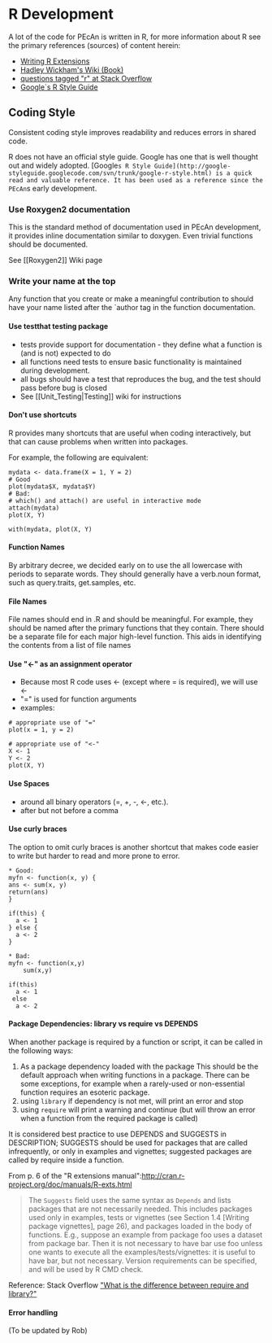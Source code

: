 R Development
=============

A lot of the code for PEcAn is written in R, for more information about
R see the primary references (sources) of content herein:

* [Writing R Extensions](http://cran.r-project.org/doc/manuals/R-exts.html)
* [Hadley Wickham's Wiki (Book)](https://github.com/hadley/devtools/wiki/Introduction) 
* [questions tagged "r" at Stack Overflow](http://stackoverflow.com/questions/tagged/r?sort=votes&pagesize=50)
* [Google`s R Style
Guide](http://google-styleguide.googlecode.com/svn/trunk/google-r-style.html)

Coding Style
------------

Consistent coding style improves readability and reduces errors in
shared code.

R does not have an official style guide. Google has one that is well
thought out and widely adopted. [Google`s R Style
Guide](http://google-styleguide.googlecode.com/svn/trunk/google-r-style.html)
is a quick read and valuable reference. It has been used as a reference
since the PEcAn`s early development.

### Use Roxygen2 documentation

This is the standard method of documentation used in PEcAn development,
it provides inline documentation similar to doxygen. Even trivial
functions should be documented.

See [[Roxygen2]] Wiki page

### Write your name at the top

Any function that you create or make a meaningful contribution to should
have your name listed after the
`author tag in the function documentation.

#### Use testthat testing package

* tests provide support for documentation - they define what a function is (and is not) expected to do 
* all functions need tests to ensure basic functionality is maintained during development.
* all bugs should have a test that reproduces the bug, and the test should pass before bug is closed
* See [[Unit_Testing|Testing]] wiki for instructions

#### Don't use shortcuts

R provides many shortcuts that are useful when coding interactively, but that can cause problems when written into packages. 

For example, the following are equivalent:

```{r}
mydata <- data.frame(X = 1, Y = 2)
# Good
plot(mydata$X, mydata$Y)
# Bad:
# which() and attach() are useful in interactive mode 
attach(mydata)
plot(X, Y)

with(mydata, plot(X, Y)
```


#### Function Names

By arbitrary decree, we decided early on to use the all lowercase with periods to separate words. They should generally have a verb.noun format, such as query.traits, get.samples, etc.

#### File Names

File names should end in .R and should be meaningful. For example, they should be named after the primary functions that they contain. There should be a separate file for each major high-level function. This aids in identifying the contents from a list of file names

#### Use "<-" as an assignment operator

* Because most R code uses <- (except where = is required), we will use <-
* "=" is used for function arguments
* examples:
```{r}
# appropriate use of "="
plot(x = 1, y = 2)

# appropriate use of "<-"
X <- 1
Y <- 2
plot(X, Y)
```

#### Use Spaces

* around all binary operators (=, +, -, <-, etc.). 
* after but not before a comma

#### Use curly braces

The option to omit curly braces is another shortcut that makes code easier to write but harder to read and more prone to error.

```{r}
* Good:
myfn <- function(x, y) {
ans <- sum(x, y)
return(ans)
}

if(this) {
  a <- 1
} else {
  a <- 2
}

* Bad:
myfn <- function(x,y)
    sum(x,y)

if(this) 
  a <- 1
 else 
  a <- 2
```

#### Package Dependencies: library vs require vs DEPENDS


When another package is required by a function or script, it can be called in the following ways:

1. As a package dependency loaded with the package
   This should be the default approach when writing functions in a package. There can be some exceptions, for example when a rarely-used or non-essential function requires an esoteric package. 
2. using `library`
   if dependency is not met, will print an error and stop
3. using `require`
   will print a warning and continue (but will throw an error when a function from the required package is called) 

It is considered best practice to use DEPENDS and SUGGESTS in DESCRIPTION; SUGGESTS should be used for packages that are called infrequently, or only in examples and vignettes; suggested packages are called by require inside a function.

From p. 6 of the "R extensions manual":http://cran.r-project.org/doc/manuals/R-exts.html

> The `Suggests` field uses the same syntax as `Depends` and lists packages that are not necessarily needed. This includes packages used only in examples, tests or vignettes (see Section 1.4 [Writing package vignettes], page 26), and packages loaded in the body of functions. E.g., suppose an example from package foo uses a dataset from package bar. Then it is not necessary to have bar use foo unless one wants to execute all the examples/tests/vignettes: it is useful to have bar, but not necessary. Version requirements can be specified, and will be used by R CMD check.

Reference: Stack Overflow ["What is the difference between require and library?"](http://stackoverflow.com/questions/5595512/what-is-the-difference-between-require-and-library)

#### Error handling 

(To be updated by Rob)
